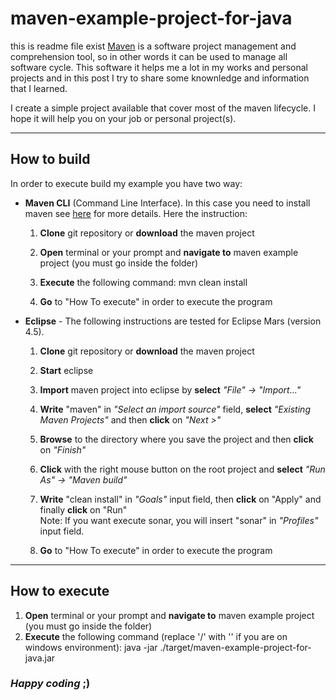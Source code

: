 # maven-example-project-for-java
this is readme file exist
<a href="https://maven.apache.org" target="_blank" title="Maven site">Maven</a> is a software project management and comprehension tool, so in other words it can be used to manage all software cycle.
This software it helps me a lot in my works and personal projects and in this post I try to share some knownledge and information that I learned.

I create a simple project available that cover most of the maven lifecycle.
I hope it will help you on your job or personal project(s).

***
## How to build
In order to execute build my example you have two way:

  + **Maven CLI** (Command Line Interface). In this case you need to install maven see <a href="https://maven.apache.org/install.html" target="_blank" title="Maven install">here</a> for more details.
  Here the instruction:
    1. **Clone** git repository or **download** the maven project

    2. **Open** terminal or your prompt and **navigate to** maven example project (you must go inside the folder)

    3. **Execute** the following command: mvn clean install

    4. **Go** to "How To execute" in order to execute the program

  + **Eclipse** - The following instructions are tested for Eclipse Mars (version 4.5).

    1. **Clone** git repository or **download** the maven project

    2. **Start** eclipse

    3. **Import** maven project into eclipse by **select** _"File" &#8594; "Import..."_<br>

    4. **Write** "maven" in _"Select an import source"_ field, **select** _"Existing Maven Projects"_ and then **click** on _"Next >"_<br>

    5. **Browse** to the directory where you save the project and then **click** on _"Finish"_<br>

    6. **Click** with the right mouse button on the root project and **select** _"Run As" &#8594; "Maven build"_<br>

    7. **Write** "clean install" in _"Goals"_ input field, then **click** on "Apply" and finally **click** on "Run"<br>
       Note: If you want execute sonar, you will insert "sonar" in _"Profiles"_ input field.

    8. **Go** to "How To execute" in order to execute the program

***
## How to execute
1. **Open** terminal or your prompt and **navigate to** maven example project (you must go inside the folder)
2. **Execute** the following command (replace '/' with '\' if you are on windows environment): java -jar ./target/maven-example-project-for-java.jar

### **_Happy coding_ ;)**
